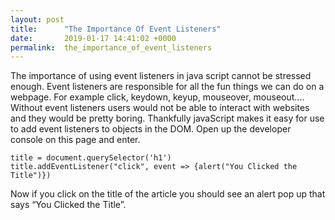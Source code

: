 ```yaml
---
layout: post
title:      "The Importance Of Event Listeners"
date:       2019-01-17 14:41:02 +0000
permalink:  the_importance_of_event_listeners
---
```



The importance of using event listeners in java script cannot be stressed enough. Event listeners are responsible for all the fun things we can do on a webpage. For example click, keydown, keyup, mouseover, mouseout.... Without event listeners users would not be able to interact with websites and they would be pretty boring. Thankfully javaScript makes it easy for use to add event listeners to objects in the DOM. Open up the developer console on this page and enter.

````
title = document.querySelector('h1')
title.addEventListener("click", event => {alert("You Clicked the Title")})
````

Now if you click on the title of the article you should see an alert pop up that says “You Clicked the Title”.

